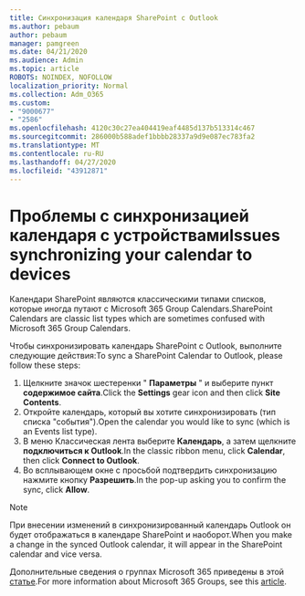 ```yaml
---
title: Синхронизация календаря SharePoint с Outlook
ms.author: pebaum
author: pebaum
manager: pamgreen
ms.date: 04/21/2020
ms.audience: Admin
ms.topic: article
ROBOTS: NOINDEX, NOFOLLOW
localization_priority: Normal
ms.collection: Adm_O365
ms.custom:
- "9000677"
- "2586"
ms.openlocfilehash: 4120c30c27ea404419eaf4485d137b513314c467
ms.sourcegitcommit: 286000b588adef1bbbb28337a9d9e087ec783fa2
ms.translationtype: MT
ms.contentlocale: ru-RU
ms.lasthandoff: 04/27/2020
ms.locfileid: "43912871"
---
```

# <a name="issues-synchronizing-your-calendar-to-devices"></a><span data-ttu-id="2db7a-102">Проблемы с синхронизацией календаря с устройствами</span><span class="sxs-lookup"><span data-stu-id="2db7a-102">Issues synchronizing your calendar to devices</span></span>

<span data-ttu-id="2db7a-103">Календари SharePoint являются классическими типами списков, которые иногда путают с Microsoft 365 Group Calendars.</span><span class="sxs-lookup"><span data-stu-id="2db7a-103">SharePoint Calendars are classic list types which are sometimes confused with Microsoft 365 Group Calendars.</span></span>

<span data-ttu-id="2db7a-104">Чтобы синхронизировать календарь SharePoint с Outlook, выполните следующие действия:</span><span class="sxs-lookup"><span data-stu-id="2db7a-104">To sync a SharePoint Calendar to Outlook, please follow these steps:</span></span>

1. <span data-ttu-id="2db7a-105">Щелкните значок шестеренки " **Параметры** " и выберите пункт **содержимое сайта**.</span><span class="sxs-lookup"><span data-stu-id="2db7a-105">Click the **Settings** gear icon and then click **Site Contents**.</span></span>
2. <span data-ttu-id="2db7a-106">Откройте календарь, который вы хотите синхронизировать (тип списка "события").</span><span class="sxs-lookup"><span data-stu-id="2db7a-106">Open the calendar you would like to sync (which is an Events list type).</span></span>
3. <span data-ttu-id="2db7a-107">В меню Классическая лента выберите **Календарь**, а затем щелкните **подключиться к Outlook**.</span><span class="sxs-lookup"><span data-stu-id="2db7a-107">In the classic ribbon menu, click **Calendar**, then click **Connect to Outlook**.</span></span>
4. <span data-ttu-id="2db7a-108">Во всплывающем окне с просьбой подтвердить синхронизацию нажмите кнопку **Разрешить**.</span><span class="sxs-lookup"><span data-stu-id="2db7a-108">In the pop-up asking you to confirm the sync, click **Allow**.</span></span>

>[!Note]
> <span data-ttu-id="2db7a-109">При внесении изменений в синхронизированный календарь Outlook он будет отображаться в календаре SharePoint и наоборот.</span><span class="sxs-lookup"><span data-stu-id="2db7a-109">When you make a change in the synced Outlook calendar, it will appear in the SharePoint calendar and vice versa.</span></span>

<span data-ttu-id="2db7a-110">Дополнительные сведения о группах Microsoft 365 приведены в этой [статье](https://support.office.com/article/Learn-about-Office-365-groups-b565caa1-5c40-40ef-9915-60fdb2d97fa2).</span><span class="sxs-lookup"><span data-stu-id="2db7a-110">For more information about Microsoft 365 Groups, see this [article](https://support.office.com/article/Learn-about-Office-365-groups-b565caa1-5c40-40ef-9915-60fdb2d97fa2).</span></span>
